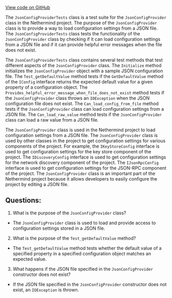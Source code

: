 [View code on GitHub](https://github.com/NethermindEth/nethermind/src/Nethermind/Nethermind.Config.Test/JsonConfigProviderTests.cs)

The `JsonConfigProviderTests` class is a test suite for the `JsonConfigProvider` class in the Nethermind project. The purpose of the `JsonConfigProvider` class is to provide a way to load configuration settings from a JSON file. The `JsonConfigProviderTests` class tests the functionality of the `JsonConfigProvider` class by checking if it can load configuration settings from a JSON file and if it can provide helpful error messages when the file does not exist.

The `JsonConfigProviderTests` class contains several test methods that test different aspects of the `JsonConfigProvider` class. The `Initialize` method initializes the `JsonConfigProvider` object with a sample JSON configuration file. The `Test_getDefaultValue` method tests if the `GetDefaultValue` method of the `IConfig` interface returns the expected default value for a given property of a configuration object. The `Provides_helpful_error_message_when_file_does_not_exist` method tests if the `JsonConfigProvider` class throws an `IOException` when the JSON configuration file does not exist. The `Can_load_config_from_file` method tests if the `JsonConfigProvider` class can load configuration settings from a JSON file. The `Can_load_raw_value` method tests if the `JsonConfigProvider` class can load a raw value from a JSON file.

The `JsonConfigProvider` class is used in the Nethermind project to load configuration settings from a JSON file. The `JsonConfigProvider` class is used by other classes in the project to get configuration settings for various components of the project. For example, the `IKeyStoreConfig` interface is used to get configuration settings for the key store component of the project. The `IDiscoveryConfig` interface is used to get configuration settings for the network discovery component of the project. The `IJsonRpcConfig` interface is used to get configuration settings for the JSON-RPC component of the project. The `JsonConfigProvider` class is an important part of the Nethermind project because it allows developers to easily configure the project by editing a JSON file.
## Questions: 
 1. What is the purpose of the `JsonConfigProvider` class?
- The `JsonConfigProvider` class is used to load and provide access to configuration settings stored in a JSON file.

2. What is the purpose of the `Test_getDefaultValue` method?
- The `Test_getDefaultValue` method tests whether the default value of a specified property in a specified configuration object matches an expected value.

3. What happens if the JSON file specified in the `JsonConfigProvider` constructor does not exist?
- If the JSON file specified in the `JsonConfigProvider` constructor does not exist, an `IOException` is thrown.